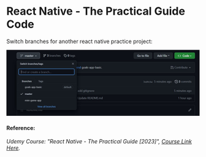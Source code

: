 # React Native - The Practical Guide Code
Switch branches for another react native practice project:

![Switch branches](./switch-project-branches.jpg)
#### Reference: 
*Udemy Course: "React Native - The Practical Guide [2023]", [Course Link Here](https://www.udemy.com/course/react-native-the-practical-guide/).*
